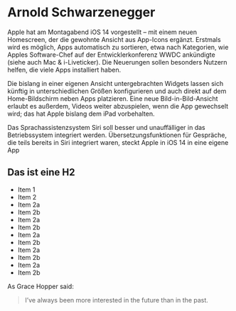 # Arnold Schwarzenegger
Apple hat am Montagabend iOS 14 vorgestellt – mit einem neuen Homescreen, der die gewohnte Ansicht aus App-Icons ergänzt. Erstmals wird es möglich, Apps automatisch zu sortieren, etwa nach Kategorien, wie Apples Software-Chef auf der Entwicklerkonferenz WWDC ankündigte (siehe auch Mac & i-Liveticker). Die Neuerungen sollen besonders Nutzern helfen, die viele Apps installiert haben.

Die bislang in einer eigenen Ansicht untergebrachten Widgets lassen sich künftig in unterschiedlichen Größen konfigurieren und auch direkt auf dem Home-Bildschirm neben Apps platzieren. Eine neue Bild-in-Bild-Ansicht erlaubt es außerdem, Videos weiter abzuspielen, wenn die App gewechselt wird; das hat Apple bislang dem iPad vorbehalten.

Das Sprachassistenzsystem Siri soll besser und unauffälliger in das Betriebssystem integriert werden. Übersetzungsfunktionen für Gespräche, die teils bereits in Siri integriert waren, steckt Apple in iOS 14 in eine eigene App

## Das ist eine H2
* Item 1
* Item 2
 * Item 2a
 * Item 2b
 * Item 2a
 * Item 2b
 * Item 2a
 * Item 2b
 * Item 2a
 * Item 2b 
 * Item 2a
 * Item 2b
 
As Grace Hopper said:
> I’ve always been more interested
> in the future than in the past.

